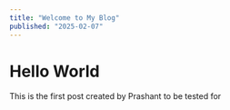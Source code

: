 ```yaml
---
title: "Welcome to My Blog"
published: "2025-02-07"
---
```


# Hello World

This is the first post created by Prashant to be tested for
